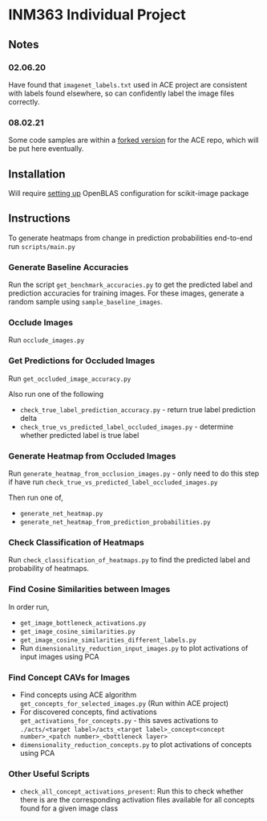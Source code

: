# INM363 Individual Project

## Notes

### 02.06.20

Have found that `imagenet_labels.txt` used in ACE project are consistent with labels found elsewhere, so can confidently label the image files correctly.

### 08.02.21

Some code samples are within a [forked version](https://github.com/tpgmartin/ACE/tree/test-run) for the ACE repo, which will be put here eventually.

## Installation

Will require [setting up](https://stackoverflow.com/questions/11443302/compiling-numpy-with-openblas-integration) OpenBLAS configuration for scikit-image package

## Instructions

To generate heatmaps from change in prediction probabilities end-to-end run `scripts/main.py`

### Generate Baseline Accuracies

Run the script `get_benchmark_accuracies.py` to get the predicted label and prediction accuracies for training images. For these images, generate a random sample using `sample_baseline_images`.

### Occlude Images

Run `occlude_images.py`

### Get Predictions for Occluded Images

Run `get_occluded_image_accuracy.py`

Also run one of the following
* `check_true_label_prediction_accuracy.py` - return true label prediction delta
* `check_true_vs_predicted_label_occluded_images.py` - determine whether predicted label is true label

### Generate Heatmap from Occluded Images

Run `generate_heatmap_from_occlusion_images.py` - only need to do this step if have run `check_true_vs_predicted_label_occluded_images.py`

Then run one of,
* `generate_net_heatmap.py`
* `generate_net_heatmap_from_prediction_probabilities.py`

### Check Classification of Heatmaps

Run `check_classification_of_heatmaps.py` to find the predicted label and probability of heatmaps.

### Find Cosine Similarities between Images

In order run,
* `get_image_bottleneck_activations.py`
* `get_image_cosine_similarities.py`
* `get_image_cosine_similarities_different_labels.py`
* Run `dimensionality_reduction_input_images.py` to plot activations of input images using PCA

### Find Concept CAVs for Images

* Find concepts using ACE algorithm `get_concepts_for_selected_images.py` (Run within ACE project)
* For discovered concepts, find activations `get_activations_for_concepts.py` - this saves activations to `./acts/<target label>/acts_<target label>_concept<concept number>_<patch number>_<bottleneck layer>`
* `dimensionality_reduction_concepts.py` to plot activations of concepts using PCA

### Other Useful Scripts

* `check_all_concept_activations_present`: Run this to check whether there is are the corresponding activation files available for all concepts found for a given image class